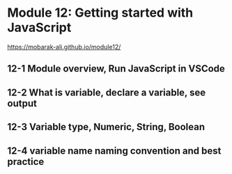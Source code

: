 # Module 12: Getting started with JavaScript
https://mobarak-ali.github.io/module12/

## 12-1 Module overview, Run JavaScript in VSCode

## 12-2 What is variable, declare a variable, see output

## 12-3 Variable type, Numeric, String, Boolean

## 12-4 variable name naming convention and best practice